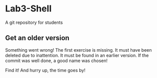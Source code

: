 # Lab3-Shell
A git repository for students

## Get an older version

Something went wrong! The first exercise is missing.
It must have been deleted due to inattention.
It must be found in an earlier version.
If the commit was well done, a good name was chosen!


Find it! And hurry up, the time goes by!
